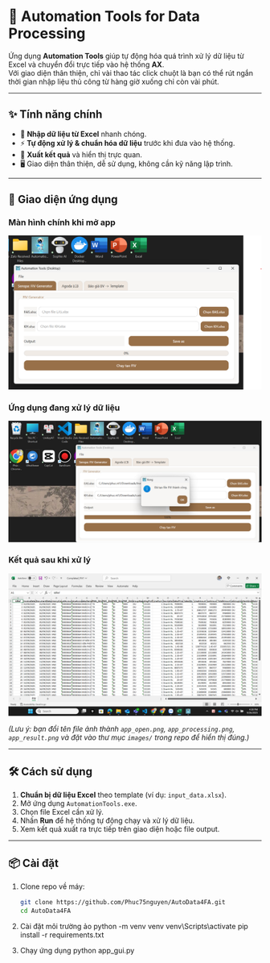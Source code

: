 # 🚀 Automation Tools for Data Processing

Ứng dụng **Automation Tools** giúp tự động hóa quá trình xử lý dữ liệu từ Excel và chuyển đổi trực tiếp vào hệ thống **AX**.  
Với giao diện thân thiện, chỉ vài thao tác click chuột là bạn có thể rút ngắn thời gian nhập liệu thủ công từ hàng giờ xuống chỉ còn vài phút.

---

## ✨ Tính năng chính
- 📝 **Nhập dữ liệu từ Excel** nhanh chóng.  
- ⚡ **Tự động xử lý & chuẩn hóa dữ liệu** trước khi đưa vào hệ thống.  
- 🔄 **Xuất kết quả** và hiển thị trực quan.  
- 🖥️ Giao diện thân thiện, dễ sử dụng, không cần kỹ năng lập trình.  

---

## 📸 Giao diện ứng dụng

### Màn hình chính khi mở app
![App khởi động](app_open.png)

### Ứng dụng đang xử lý dữ liệu
![App xử lý](app_processing.png)

### Kết quả sau khi xử lý
![Kết quả](result.png)

*(Lưu ý: bạn đổi tên file ảnh thành `app_open.png`, `app_processing.png`, `app_result.png` và đặt vào thư mục `images/` trong repo để hiển thị đúng.)*

---

## 🛠️ Cách sử dụng
1. **Chuẩn bị dữ liệu Excel** theo template (ví dụ: `input_data.xlsx`).  
2. Mở ứng dụng `AutomationTools.exe`.  
3. Chọn file Excel cần xử lý.  
4. Nhấn **Run** để hệ thống tự động chạy và xử lý dữ liệu.  
5. Xem kết quả xuất ra trực tiếp trên giao diện hoặc file output.  

---

## 📦 Cài đặt
1. Clone repo về máy:
   ```bash
   git clone https://github.com/Phuc75nguyen/AutoData4FA.git
   cd AutoData4FA
2. Cài đặt môi trường ảo
python -m venv venv
venv\Scripts\activate
pip install -r requirements.txt

3. Chạy ứng dụng 
python app_gui.py


